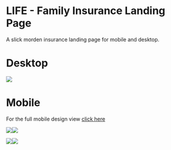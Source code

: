 # LIFE - Family Insurance Landing Page

A slick morden insurance landing page for mobile and desktop.

# Desktop
![](public/desktopview.png)

# Mobile
For the full mobile design view [click here](public/mobiledesignview.png)

![](public/mobilemainview.png)![](public/activenavbar.png)

![](public/mobilepeopleview.png)![](public/mobilehwrview.png)
